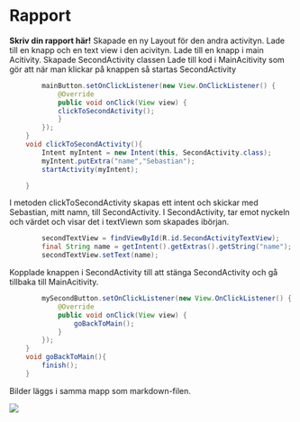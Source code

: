 
# Rapport

**Skriv din rapport här!**
Skapade en ny Layout för den andra activityn.
Lade till en knapp och en text view i den acivityn.
Lade till en knapp i main Acitivity.
Skapade SecondActivity classen
Lade till kod i MainAcitivity som gör att när man klickar på knappen så startas SecondActivity

```Java
        mainButton.setOnClickListener(new View.OnClickListener() {
            @Override
            public void onClick(View view) {
            clickToSecondActivity();
            }
        });
    }
    void clickToSecondActivity(){
        Intent myIntent = new Intent(this, SecondActivity.class);
        myIntent.putExtra("name","Sebastian");
        startActivity(myIntent);

    }

```
I metoden clickToSecondActivity skapas ett intent och skickar med Sebastian, mitt namn, till SecondActivity.
I SecondActivity, tar emot nyckeln och värdet och visar det i textViewn som skapades ibörjan.
```Java
        secondTextView = findViewById(R.id.SecondActivityTextView);
        final String name = getIntent().getExtras().getString("name");
        secondTextView.setText(name);

```

Kopplade knappen i SecondActivity till att stänga SecondActivity och gå tillbaka till MainAcitivity.
```Java
        mySecondButton.setOnClickListener(new View.OnClickListener() {
            @Override
            public void onClick(View view) {
                goBackToMain();
            }
        });
    }
    void goBackToMain(){
        finish();
    }
```


Bilder läggs i samma mapp som markdown-filen.

![](android.png)

